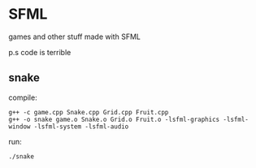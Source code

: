 # SFML
games and other stuff made with SFML

p.s code is terrible 

## snake
compile:
```
g++ -c game.cpp Snake.cpp Grid.cpp Fruit.cpp
g++ -o snake game.o Snake.o Grid.o Fruit.o -lsfml-graphics -lsfml-window -lsfml-system -lsfml-audio
```
run:
```
./snake
```
